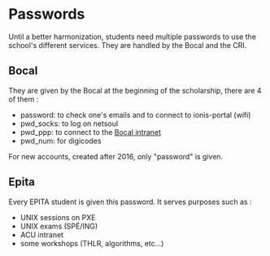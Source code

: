 # Passwords

Until a better harmonization, students need multiple passwords to use the
school's different services. They are handled by the Bocal and the CRI.

## Bocal

They are given by the Bocal at the beginning of the scholarship, there are 4 of
them :

 * password: to check one's emails and to connect to ionis-portal (wifi)
 * pwd_socks: to log on netsoul
 * pwd_ppp: to connect to the [Bocal intranet](http://intra.bocal.org)
 * pwd_num: for digicodes

For new accounts, created after 2016, only "password" is given.

## Epita

Every EPITA student is given this password. It serves purposes such as :

 * UNIX sessions on PXE
 * UNIX exams (SPÉ/ING)
 * ACU intranet
 * some workshops (THLR, algorithms, etc...)
